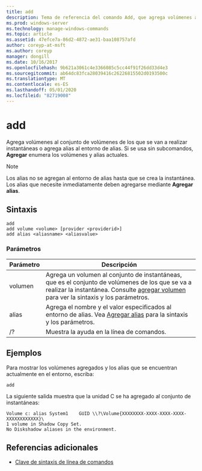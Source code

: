 ```yaml
---
title: add
description: Tema de referencia del comando Add, que agrega volúmenes al conjunto de volúmenes de los que se van a realizar instantáneas, o agrega alias al entorno de alias.
ms.prod: windows-server
ms.technology: manage-windows-commands
ms.topic: article
ms.assetid: 47efce7a-86d2-4872-ae31-baa108757afd
author: coreyp-at-msft
ms.author: coreyp
manager: dongill
ms.date: 10/16/2017
ms.openlocfilehash: 9b621a3061c4e3366085c5cc44f91f26dd33d4e3
ms.sourcegitcommit: ab64dc83fca28039416c26226815502d0193500c
ms.translationtype: MT
ms.contentlocale: es-ES
ms.lasthandoff: 05/01/2020
ms.locfileid: "82719008"
---
```

# <a name="add"></a>add

Agrega volúmenes al conjunto de volúmenes de los que se van a realizar instantáneas o agrega alias al entorno de alias. Si se usa sin subcomandos, **Agregar** enumera los volúmenes y alias actuales.

> [!NOTE]
> Los alias no se agregan al entorno de alias hasta que se crea la instantánea. Los alias que necesite inmediatamente deben agregarse mediante **Agregar alias**.

## <a name="syntax"></a>Sintaxis

```
add
add volume <volume> [provider <providerid>]
add alias <aliasname> <aliasvalue>
```

### <a name="parameters"></a>Parámetros

| Parámetro | Descripción |
| ---------- | ----------- |
| volumen | Agrega un volumen al conjunto de instantáneas, que es el conjunto de volúmenes de los que se va a realizar la instantánea. Consulte [agregar volumen](add-volume.md) para ver la sintaxis y los parámetros. |
| alias | Agrega el nombre y el valor especificados al entorno de alias. Vea [Agregar alias](add-alias.md) para la sintaxis y los parámetros. |
| /? | Muestra la ayuda en la línea de comandos. |

## <a name="examples"></a>Ejemplos

Para mostrar los volúmenes agregados y los alias que se encuentran actualmente en el entorno, escriba:

```
add
```

La siguiente salida muestra que la unidad C se ha agregado al conjunto de instantáneas:

```
Volume c: alias System1    GUID \\?\Volume{XXXXXXXX-XXXX-XXXX-XXXX-XXXXXXXXXXXX}\
1 volume in Shadow Copy Set.
No Diskshadow aliases in the environment.
```

## <a name="additional-references"></a>Referencias adicionales

- [Clave de sintaxis de línea de comandos](command-line-syntax-key.md)